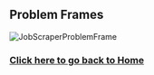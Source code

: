 ## Problem Frames
![JobScraperProblemFrame](https://github.com/user-attachments/assets/33f6b9ce-6b65-4d0f-9a30-570aa28c9800)

### **[Click here to go back to Home](https://github.com/kiffit/waterfall-project)**
